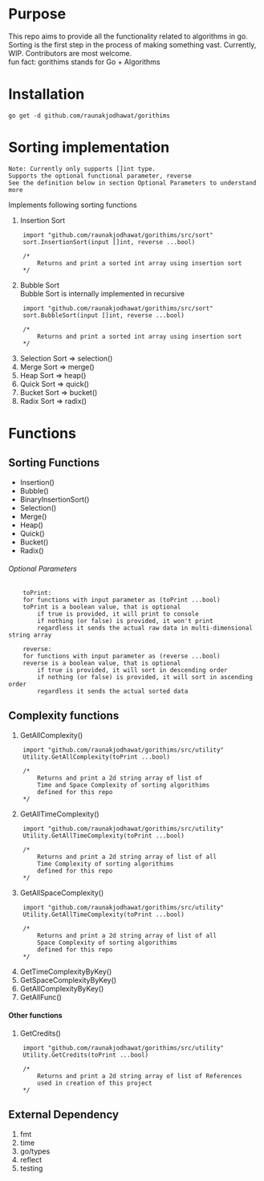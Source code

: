 # Purpose
This repo aims to provide all the functionality related to algorithms in go. Sorting is the first step in the process of making something vast. Currently, WIP. Contributors are most welcome.  
fun fact: gorithims stands for Go + Algorithms

# Installation
```
go get -d github.com/raunakjodhawat/gorithims
```
   
# Sorting implementation
```
Note: Currently only supports []int type.
Supports the optional functional parameter, reverse
See the definition below in section Optional Parameters to understand more
```
Implements following sorting functions
1. Insertion Sort
```
    import "github.com/raunakjodhawat/gorithims/src/sort"
    sort.InsertionSort(input []int, reverse ...bool)
    
    /*  
        Returns and print a sorted int array using insertion sort
    */
```

2. Bubble Sort  
Bubble Sort is internally implemented in recursive
```
    import "github.com/raunakjodhawat/gorithims/src/sort"
    sort.BubbleSort(input []int, reverse ...bool)
    
    /*  
        Returns and print a sorted int array using insertion sort
    */
```
3. Selection Sort => selection()
4. Merge Sort => merge()
5. Heap Sort => heap()
6. Quick Sort => quick()
7. Bucket Sort => bucket()
8. Radix Sort => radix()

# Functions
## Sorting Functions
- Insertion()
- Bubble()
- BinaryInsertionSort()
- Selection()
- Merge()
- Heap()
- Quick()
- Bucket()
- Radix()

###### Optional Parameters
```
    toPrint:
    for functions with input parameter as (toPrint ...bool)
    toPrint is a boolean value, that is optional
        if true is provided, it will print to console
        if nothing (or false) is provided, it won't print
        regardless it sends the actual raw data in multi-dimensional string array

    reverse:
    for functions with input parameter as (reverse ...bool)
    reverse is a boolean value, that is optional
        if true is provided, it will sort in descending order
        if nothing (or false) is provided, it will sort in ascending order
        regardless it sends the actual sorted data
```
## Complexity functions
1. GetAllComplexity()
```
    import "github.com/raunakjodhawat/gorithims/src/utility"
    Utility.GetAllComplexity(toPrint ...bool)
    
    /*  
        Returns and print a 2d string array of list of
        Time and Space Complexity of sorting algorithims 
        defined for this repo
    */
```
2. GetAllTimeComplexity()
```
    import "github.com/raunakjodhawat/gorithims/src/utility"
    Utility.GetAllTimeComplexity(toPrint ...bool)
    
    /*  
        Returns and print a 2d string array of list of all
        Time Complexity of sorting algorithims 
        defined for this repo
    */
```
3. GetAllSpaceComplexity()
```
    import "github.com/raunakjodhawat/gorithims/src/utility"
    Utility.GetAllTimeComplexity(toPrint ...bool)
    
    /*  
        Returns and print a 2d string array of list of all
        Space Complexity of sorting algorithims 
        defined for this repo
    */
```
4. GetTimeComplexityByKey()
5. GetSpaceComplexityByKey()
6. GetAllComplexityByKey()
7. GetAllFunc()
#### Other functions
1. GetCredits()
```
    import "github.com/raunakjodhawat/gorithims/src/utility"
    Utility.GetCredits(toPrint ...bool)
    
    /*  
        Returns and print a 2d string array of list of References
        used in creation of this project
    */
```

## External Dependency
1. fmt
2. time
3. go/types
4. reflect
5. testing